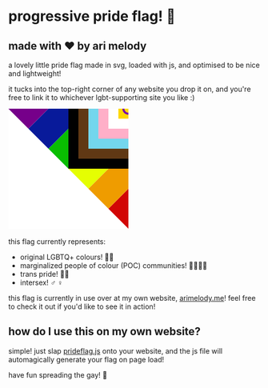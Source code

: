 # progressive pride flag! 🌈

## made with ❤ by ari melody

a lovely little pride flag made in svg, loaded with js, and optimised to be nice and lightweight!

it tucks into the top-right corner of any website you drop it on, and you're free to link it to whichever lgbt-supporting site you like :)

![progressive pride flag](pridetriangle.svg)

this flag currently represents:

- original LGBTQ+ colours! 🏳️‍🌈
- marginalized people of colour (POC) communities! 🧑🏾🧔🏿
- trans pride! 🏳️‍⚧️
- intersex! ♂️ ♀️

this flag is currently in use over at my own website, [arimelody.me](https://arimelody.me)! feel free to check it out if you'd like to see it in action!

## how do I use this on my own website?

simple! just slap [prideflag.js](prideflag.js) onto your website, and the js file will automagically generate your flag on page load!

have fun spreading the gay! 🌈
